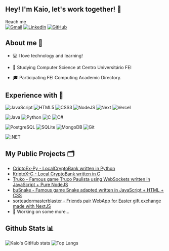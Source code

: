 ## Hey! I'm Kaio, let's work together!  👋
Reach me 
<br>
[![Gmail](https://img.shields.io/badge/Gmail-333333?style=for-the-badge&logo=gmail&logoColor=red)](mailto:kposansky@gmail.com)
[![LinkedIn](https://img.shields.io/badge/LinkedIn-0077B5?style=for-the-badge&logo=linkedin&logoColor=white)](https://www.linkedin.com/in/kaio-santos-a721aa31a/)
[![GitHub](https://img.shields.io/badge/GitHub-100000?style=for-the-badge&logo=github&logoColor=white)](https://github.com/oKaio06)

## About me 💬

- 💻 I love technology and learning!

- 🏢 Studying Computer Science at Centro Universitário FEI

- 🎓 Participating FEI Computing Academic Directory.

## Experience with 🔧
![JavaScript](https://img.shields.io/badge/JavaScript-F7DF1E?style=for-the-badge&logo=javascript&logoColor=black)
![HTML5](https://img.shields.io/badge/HTML5-E34F26?style=for-the-badge&logo=html5&logoColor=white)
![CSS3](https://img.shields.io/badge/CSS3-1572B6?style=for-the-badge&logo=css3&logoColor=white)
![NodeJS](https://img.shields.io/badge/node.js-6DA55F?style=for-the-badge&logo=node.js&logoColor=white)
![Next](https://img.shields.io/badge/Next-black?style=for-the-badge&logo=next.js&logoColor=white)
![Vercel](https://img.shields.io/badge/vercel-%23000000.svg?style=for-the-badge&logo=vercel&logoColor=white)

![Java](https://img.shields.io/badge/java-%23ED8B00.svg?style=for-the-badge&logo=openjdk&logoColor=white)
![Python](https://img.shields.io/badge/python-3670A0?style=for-the-badge&logo=python&logoColor=ffdd54)
![C](https://img.shields.io/badge/C-00599C?style=for-the-badge&logo=c&logoColor=white)
![C#](https://img.shields.io/badge/C%23-239120?style=for-the-badge&logo=c-sharp&logoColor=white)

![PostgreSQL](https://img.shields.io/badge/PostgreSQL-000?style=for-the-badge&logo=postgresql)
![SQLite](https://img.shields.io/badge/SQLite-000?style=for-the-badge&logo=sqlite&logoColor=07405E)
![MongoDB](https://img.shields.io/badge/MongoDB-%234ea94b.svg?style=for-the-badge&logo=mongodb&logoColor=white)
![Git](https://img.shields.io/badge/GIT-E44C30?style=for-the-badge&logo=git&logoColor=white)

![.NET](https://img.shields.io/badge/.NET-5C2D91?style=for-the-badge&logo=.net&logoColor=white)

## My Public Projects 🗂️
- [CriptoEx-Py - LocalCryptoBank written in Python](https://github.com/oKaio06/CriptoEx-Py)
- [KriptoX-C - Local CryptoBank written in C](https://github.com/oKaio06/KriptoX-C-Adm)
- [Truko - Famous game Truco Paulista using WebSockets written in JavaScript + Pure NodeJS](https://github.com/oKaio06/truko)
- [buSnake - Famous game Snake adapted written in JavaScript + HTML + CSS](https://github.com/oKaio06/buSnake)
- [sorteadormasterblaster - Friends pair WebApp for Easter gift exchange made with NextJS](https://github.com/oKaio06/sorteadormasterblaster)
- 👀 Working on some more...

## Github Stats 📊

![Kaio's GitHub stats](https://github-readme-stats.vercel.app/api?username=oKaio06&show_icons=true&theme=transparent)
![Top Langs](https://github-readme-stats.vercel.app/api/top-langs/?username=oKaio06&layout=compact&icons=true&theme=transparent)
